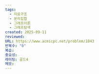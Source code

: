 ```yaml
---
tags:
  - 자료구조
  - 분리집합
  - 그래프이론
  - 그래프탐색
created: 2025-09-11
reviewed:
URL: https://www.acmicpc.net/problem/1043
반복수: "0"
복습:
중요성:
레이팅: 골드4
메모:
---
```

